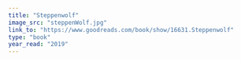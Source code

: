 ```yaml
---
title: "Steppenwolf"
image_src: "steppenWolf.jpg"
link_to: "https://www.goodreads.com/book/show/16631.Steppenwolf"
type: "book"
year_read: "2019"
---
```

